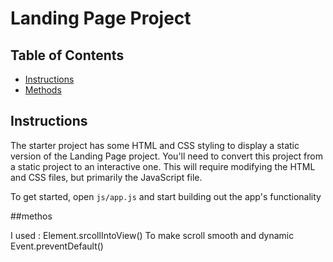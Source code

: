 # Landing Page Project

## Table of Contents

-   [Instructions](#instructions)
-   [Methods](#methods)

## Instructions

The starter project has some HTML and CSS styling to display a static version of the Landing Page project. You'll need to convert this project from a static project to an interactive one. This will require modifying the HTML and CSS files, but primarily the JavaScript file.

To get started, open `js/app.js` and start building out the app's functionality

##methos

I used :
  Element.srcollIntoView() To make scroll smooth and dynamic
  Event.preventDefault()


